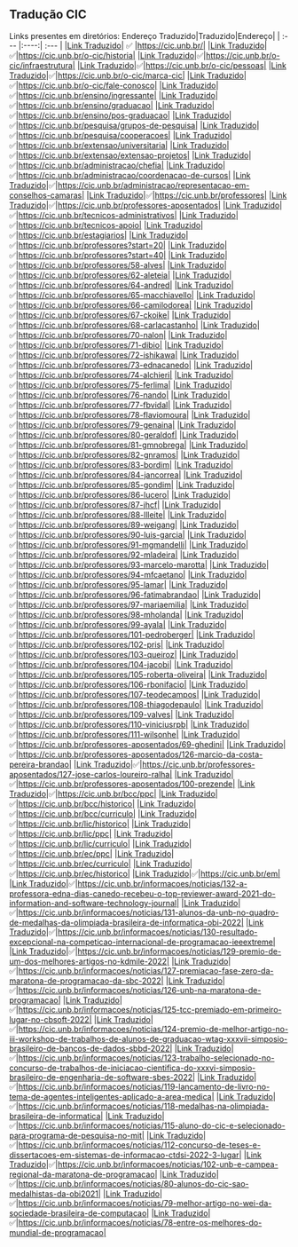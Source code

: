 ## Tradução CIC

Links presentes em diretórios:
Endereço Traduzido|Traduzido|Endereço|
| :--- |:----:| :--- |
|[Link Traduzido](https://cic-traducao.vercel.app/en_US.html)| ✅ |https://cic.unb.br/|
|[Link Traduzido](https://cic-traducao.vercel.app/historia/en_US.html)|✅|https://cic.unb.br/o-cic/historia|
|[Link Traduzido](https://cic-traducao.vercel.app/infraestrutura/en_US.html)|✅|https://cic.unb.br/o-cic/infraestrutura|
|[Link Traduzido](https://cic-traducao.vercel.app/pessoas/en_US.html)|✅|https://cic.unb.br/o-cic/pessoas|
|[Link Traduzido](https://cic-traducao.vercel.app/marca-cic/en_US.html)|✅|https://cic.unb.br/o-cic/marca-cic|
|[Link Traduzido](https://cic-traducao.vercel.app/fale-conosco/en_US.html)|✅|https://cic.unb.br/o-cic/fale-conosco|
|[Link Traduzido](https://cic-traducao.vercel.app/ingressante/en_US.html)|✅|https://cic.unb.br/ensino/ingressante|
|[Link Traduzido](https://cic-traducao.vercel.app/graduacao/en_US.html)|✅|https://cic.unb.br/ensino/graduacao|
|[Link Traduzido](https://cic-traducao.vercel.app/pos-graduacao/en_US.html)|✅|https://cic.unb.br/ensino/pos-graduacao|
|[Link Traduzido](https://cic-traducao.vercel.app/grupos-de-pesquisa/en_US.html)|✅|https://cic.unb.br/pesquisa/grupos-de-pesquisa|
|[Link Traduzido](https://cic-traducao.vercel.app/cooperacoes/en_US.html)|✅|https://cic.unb.br/pesquisa/cooperacoes|
|[Link Traduzido](https://cic-traducao.vercel.app/universitaria/en_US.html)|✅|https://cic.unb.br/extensao/universitaria|
|[Link Traduzido](https://cic-traducao.vercel.app/extensao-projetos/en_US.html)|✅|https://cic.unb.br/extensao/extensao-projetos|
|[Link Traduzido](https://cic-traducao.vercel.app/chefia/en_US.html)|✅|https://cic.unb.br/administracao/chefia|
|[Link Traduzido](https://cic-traducao.vercel.app/coordenacao-de-cursos/en_US.html)|✅|https://cic.unb.br/administracao/coordenacao-de-cursos|
|[Link Traduzido](https://cic-traducao.vercel.app/representacao-em-conselhos-camaras/en_US.html)|✅|https://cic.unb.br/administracao/representacao-em-conselhos-camaras|
|[Link Traduzido](https://cic-traducao.vercel.app/pessoas/professores/en_US.html)|✅|https://cic.unb.br/professores|
|[Link Traduzido](https://cic-traducao.vercel.app/pessoas/professores-aposentados/en_US.html)|✅|https://cic.unb.br/professores-aposentados|
|[Link Traduzido](https://cic-traducao.vercel.app/pessoas/tecnicos-administrativos/en_US.html)|✅|https://cic.unb.br/tecnicos-administrativos|
|[Link Traduzido](https://cic-traducao.vercel.app/pessoas/tecnicos-apoio/en_US.html)|✅|https://cic.unb.br/tecnicos-apoio|
|[Link Traduzido](https://cic-traducao.vercel.app/pessoas/estagiarios/en_US.html)|✅|https://cic.unb.br/estagiarios|
|[Link Traduzido](https://cic-traducao.vercel.app/pessoas/professores-page-2/en_US.html)|✅|https://cic.unb.br/professores?start=20|
|[Link Traduzido](https://cic-traducao.vercel.app/pessoas/professores-page-3/en_US.html)|✅|https://cic.unb.br/professores?start=40|
|[Link Traduzido](https://cic-traducao.vercel.app/pessoas/professores/58-alves/en_US.html)|✅|https://cic.unb.br/professores/58-alves|
|[Link Traduzido](https://cic-traducao.vercel.app/pessoas/professores/62-aleteia/en_US.html)|✅|https://cic.unb.br/professores/62-aleteia|
|[Link Traduzido](https://cic-traducao.vercel.app/pessoas/professores/64-andred/en_US.html)|✅|https://cic.unb.br/professores/64-andred|
|[Link Traduzido](https://cic-traducao.vercel.app/pessoas/professores/65-macchiavello/en_US.html)|✅|https://cic.unb.br/professores/65-macchiavello|
|[Link Traduzido](https://cic-traducao.vercel.app/pessoas/professores/66-camilodorea/en_US.html)|✅|https://cic.unb.br/professores/66-camilodorea|
|[Link Traduzido](https://cic-traducao.vercel.app/pessoas/professores/67-ckoike/en_US.html)|✅|https://cic.unb.br/professores/67-ckoike|
|[Link Traduzido](https://cic-traducao.vercel.app/pessoas/professores/68-carlacastanho/en_US.html)|✅|https://cic.unb.br/professores/68-carlacastanho|
|[Link Traduzido](https://cic-traducao.vercel.app/pessoas/professores/70-nalon/en_US.html)|✅|https://cic.unb.br/professores/70-nalon|
|[Link Traduzido](https://cic-traducao.vercel.app/pessoas/professores/71-dibio/en_US.html)|✅|https://cic.unb.br/professores/71-dibio|
|[Link Traduzido](https://cic-traducao.vercel.app/pessoas/professores/72-ishikawa/en_US.html)|✅|https://cic.unb.br/professores/72-ishikawa|
|[Link Traduzido](https://cic-traducao.vercel.app/pessoas/professores/73-ednacanedo/en_US.html)|✅|https://cic.unb.br/professores/73-ednacanedo|
|[Link Traduzido](https://cic-traducao.vercel.app/pessoas/professores/74-alchieri/en_US.html)|✅|https://cic.unb.br/professores/74-alchieri|
|[Link Traduzido](https://cic-traducao.vercel.app/pessoas/professores/75-ferlima/en_US.html)|✅|https://cic.unb.br/professores/75-ferlima|
|[Link Traduzido](https://cic-traducao.vercel.app/pessoas/professores/76-nando/en_US.html)|✅|https://cic.unb.br/professores/76-nando|
|[Link Traduzido](https://cic-traducao.vercel.app/pessoas/professores/77-fbvidal/en_US.html)|✅|https://cic.unb.br/professores/77-fbvidal|
|[Link Traduzido](https://cic-traducao.vercel.app/pessoas/professores/78-flaviomoura/en_US.html)|✅|https://cic.unb.br/professores/78-flaviomoura|
|[Link Traduzido](https://cic-traducao.vercel.app/pessoas/professores/79-genaina/en_US.html)|✅|https://cic.unb.br/professores/79-genaina|
|[Link Traduzido](https://cic-traducao.vercel.app/pessoas/professores/80-geraldof/en_US.html)|✅|https://cic.unb.br/professores/80-geraldof|
|[Link Traduzido](https://cic-traducao.vercel.app/pessoas/professores/81-gmnobrega/en_US.html)|✅|https://cic.unb.br/professores/81-gmnobrega|
|[Link Traduzido](https://cic-traducao.vercel.app/pessoas/professores/82-gnramos/en_US.html)|✅|https://cic.unb.br/professores/82-gnramos|
|[Link Traduzido](https://cic-traducao.vercel.app/pessoas/professores/83-bordim/en_US.html)|✅|https://cic.unb.br/professores/83-bordim|
|[Link Traduzido](https://cic-traducao.vercel.app/pessoas/professores/84-jancorrea/en_US.html)|✅|https://cic.unb.br/professores/84-jancorrea|
|[Link Traduzido](https://cic-traducao.vercel.app/pessoas/professores/85-gondim/en_US.html)|✅|https://cic.unb.br/professores/85-gondim|
|[Link Traduzido](https://cic-traducao.vercel.app/pessoas/professores/86-lucero/en_US.html)|✅|https://cic.unb.br/professores/86-lucero|
|[Link Traduzido](https://cic-traducao.vercel.app/pessoas/professores/87-jhcf/en_US.html)|✅|https://cic.unb.br/professores/87-jhcf|
|[Link Traduzido](https://cic-traducao.vercel.app/pessoas/professores/88-llleite/en_US.html)|✅|https://cic.unb.br/professores/88-llleite|
|[Link Traduzido](https://cic-traducao.vercel.app/pessoas/professores/89-weigang/en_US.html)|✅|https://cic.unb.br/professores/89-weigang|
|[Link Traduzido](https://cic-traducao.vercel.app/pessoas/professores/90-luis-garcia/en_US.html)|✅|https://cic.unb.br/professores/90-luis-garcia|
|[Link Traduzido](https://cic-traducao.vercel.app/pessoas/professores/91-mgmandelli/en_US.html)|✅|https://cic.unb.br/professores/91-mgmandelli|
|[Link Traduzido](https://cic-traducao.vercel.app/pessoas/professores/92-mladeira/en_US.html)|✅|https://cic.unb.br/professores/92-mladeira|
|[Link Traduzido](https://cic-traducao.vercel.app/pessoas/professores/93-marcelo-marotta/en_US.html)|✅|https://cic.unb.br/professores/93-marcelo-marotta|
|[Link Traduzido](https://cic-traducao.vercel.app/pessoas/professores/94-mfcaetano/en_US.html)|✅|https://cic.unb.br/professores/94-mfcaetano|
|[Link Traduzido](https://cic-traducao.vercel.app/pessoas/professores/95-lamar/en_US.html)|✅|https://cic.unb.br/professores/95-lamar|
|[Link Traduzido](https://cic-traducao.vercel.app/pessoas/professores/96-fatimabrandao/en_US.html)|✅|https://cic.unb.br/professores/96-fatimabrandao|
|[Link Traduzido](https://cic-traducao.vercel.app/pessoas/professores/97-mariaemilia/en_US.html)|✅|https://cic.unb.br/professores/97-mariaemilia|
|[Link Traduzido](https://cic-traducao.vercel.app/pessoas/professores/98-mholanda/en_US.html)|✅|https://cic.unb.br/professores/98-mholanda|
|[Link Traduzido](https://cic-traducao.vercel.app/pessoas/professores/99-ayala/en_US.html)|✅|https://cic.unb.br/professores/99-ayala|
|[Link Traduzido](https://cic-traducao.vercel.app/pessoas/professores/101-pedroberger/en_US.html)|✅|https://cic.unb.br/professores/101-pedroberger|
|[Link Traduzido](https://cic-traducao.vercel.app/pessoas/professores/102-pris/en_US.html)|✅|https://cic.unb.br/professores/102-pris|
|[Link Traduzido](https://cic-traducao.vercel.app/pessoas/professores/103-queiroz/en_US.html)|✅|https://cic.unb.br/professores/103-queiroz|
|[Link Traduzido](https://cic-traducao.vercel.app/pessoas/professores/104-jacobi/en_US.html)|✅|https://cic.unb.br/professores/104-jacobi|
|[Link Traduzido](https://cic-traducao.vercel.app/pessoas/professores/105-roberta-oliveira/en_US.html)|✅|https://cic.unb.br/professores/105-roberta-oliveira|
|[Link Traduzido](https://cic-traducao.vercel.app/pessoas/professores/106-rbonifacio/en_US.html)|✅|https://cic.unb.br/professores/106-rbonifacio|
|[Link Traduzido](https://cic-traducao.vercel.app/pessoas/professores/107-teodecampos/en_US.html)|✅|https://cic.unb.br/professores/107-teodecampos|
|[Link Traduzido](https://cic-traducao.vercel.app/pessoas/professores/108-thiagodepaulo/en_US.html)|✅|https://cic.unb.br/professores/108-thiagodepaulo|
|[Link Traduzido](https://cic-traducao.vercel.app/pessoas/professores/109-valves/en_US.html)|✅|https://cic.unb.br/professores/109-valves|
|[Link Traduzido](https://cic-traducao.vercel.app/pessoas/professores/110-viniciusrpb/en_US.html)|✅|https://cic.unb.br/professores/110-viniciusrpb|
|[Link Traduzido](https://cic-traducao.vercel.app/pessoas/professores/111-wilsonhe/en_US.html)|✅|https://cic.unb.br/professores/111-wilsonhe|
|[Link Traduzido](https://cic-traducao.vercel.app/pessoas/professores-aposentados/69-ghedini/en_US.html)|✅|https://cic.unb.br/professores-aposentados/69-ghedini|
|[Link Traduzido](https://cic-traducao.vercel.app/pessoas/professores-aposentados/126-marcio-da-costa-pereira-brandao/en_US.html)|✅|https://cic.unb.br/professores-aposentados/126-marcio-da-costa-pereira-brandao|
|[Link Traduzido](https://cic-traducao.vercel.app/pessoas/professores-aposentados/127-jose-carlos-loureiro-ralha/en_US.html)|✅|https://cic.unb.br/professores-aposentados/127-jose-carlos-loureiro-ralha|
|[Link Traduzido](https://cic-traducao.vercel.app/pessoas/professores-aposentados/100-prezende/en_US.html)|✅|https://cic.unb.br/professores-aposentados/100-prezende|
|[Link Traduzido](https://cic-traducao.vercel.app/graduacao/bcc/ppc/en_US.html)|✅|https://cic.unb.br/bcc/ppc|
|[Link Traduzido](https://cic-traducao.vercel.app/graduacao/bcc/historico/en_US.html)|✅|https://cic.unb.br/bcc/historico|
|[Link Traduzido](https://cic-traducao.vercel.app/graduacao/bcc/curriculo/en_US.html)|✅|https://cic.unb.br/bcc/curriculo|
|[Link Traduzido](https://cic-traducao.vercel.app/graduacao/lic/historico/en_US.html)|✅|https://cic.unb.br/lic/historico|
|[Link Traduzido](https://cic-traducao.vercel.app/graduacao/lic/ppc/en_US.html)|✅|https://cic.unb.br/lic/ppc|
|[Link Traduzido](https://cic-traducao.vercel.app/graduacao/lic/curriculo/en_US.html)|✅|https://cic.unb.br/lic/curriculo|
|[Link Traduzido](https://cic-traducao.vercel.app/graduacao/ec/ppc/en_US.html)|✅|https://cic.unb.br/ec/ppc|
|[Link Traduzido](https://cic-traducao.vercel.app/graduacao/ec/curriculo/en_US.html)|✅|https://cic.unb.br/ec/curriculo|
|[Link Traduzido](https://cic-traducao.vercel.app/graduacao/ec/historico/en_US.html)|✅|https://cic.unb.br/ec/historico|
|[Link Traduzido](https://cic-traducao.vercel.app/graduacao/em/en_US.html)|✅|https://cic.unb.br/em|
|[Link Traduzido](https://cic-traducao.vercel.app/noticias/132-a-professora-edna-dias-canedo-recebeu-o-top-reviewer-award-2021-do-information-and-software-technology-journal/en_US.html)|✅|https://cic.unb.br/informacoes/noticias/132-a-professora-edna-dias-canedo-recebeu-o-top-reviewer-award-2021-do-information-and-software-technology-journal|
|[Link Traduzido](https://cic-traducao.vercel.app/noticias/131-alunos-da-unb-no-quadro-de-medalhas-da-olimpiada-brasileira-de-informatica-obi-2022/en_US.html)|✅|https://cic.unb.br/informacoes/noticias/131-alunos-da-unb-no-quadro-de-medalhas-da-olimpiada-brasileira-de-informatica-obi-2022|
|[Link Traduzido](https://cic-traducao.vercel.app/noticias/130-resultado-excepcional-na-competicao-internacional-de-programacao-ieeextreme/en_US.html)|✅|https://cic.unb.br/informacoes/noticias/130-resultado-excepcional-na-competicao-internacional-de-programacao-ieeextreme|
|[Link Traduzido](https://cic-traducao.vercel.app/noticias/129-premio-de-um-dos-melhores-artigos-no-kdmile-2022/en_US.html)|✅|https://cic.unb.br/informacoes/noticias/129-premio-de-um-dos-melhores-artigos-no-kdmile-2022|
|[Link Traduzido](https://cic-traducao.vercel.app/noticias/127-premiacao-fase-zero-da-maratona-de-programacao-da-sbc-2022/en_US.html)|✅|https://cic.unb.br/informacoes/noticias/127-premiacao-fase-zero-da-maratona-de-programacao-da-sbc-2022|
|[Link Traduzido](https://cic-traducao.vercel.app/noticias/126-unb-na-maratona-de-programacao/en_US.html)|✅|https://cic.unb.br/informacoes/noticias/126-unb-na-maratona-de-programacao|
|[Link Traduzido](https://cic-traducao.vercel.app/noticias/125-tcc-premiado-em-primeiro-lugar-no-cbsoft-2022/en_US.html)|✅|https://cic.unb.br/informacoes/noticias/125-tcc-premiado-em-primeiro-lugar-no-cbsoft-2022|
|[Link Traduzido](https://cic-traducao.vercel.app/noticias/124-premio-de-melhor-artigo-no-iii-workshop-de-trabalhos-de-alunos-de-graduacao-wtag-xxxvii-simposio-brasileiro-de-bancos-de-dados-sbbd-2022/en_US.html)|✅|https://cic.unb.br/informacoes/noticias/124-premio-de-melhor-artigo-no-iii-workshop-de-trabalhos-de-alunos-de-graduacao-wtag-xxxvii-simposio-brasileiro-de-bancos-de-dados-sbbd-2022|
|[Link Traduzido](https://cic-traducao.vercel.app/noticias/123-trabalho-selecionado-no-concurso-de-trabalhos-de-iniciacao-cientifica-do-xxxvi-simposio-brasileiro-de-engenharia-de-software-sbes-2022/en_US.html)|✅|https://cic.unb.br/informacoes/noticias/123-trabalho-selecionado-no-concurso-de-trabalhos-de-iniciacao-cientifica-do-xxxvi-simposio-brasileiro-de-engenharia-de-software-sbes-2022|
|[Link Traduzido](https://cic-traducao.vercel.app/noticias/119-lancamento-de-livro-no-tema-de-agentes-inteligentes-aplicado-a-area-medica/en_US.html)|✅|https://cic.unb.br/informacoes/noticias/119-lancamento-de-livro-no-tema-de-agentes-inteligentes-aplicado-a-area-medica|
|[Link Traduzido](https://cic-traducao.vercel.app/noticias/118-medalhas-na-olimpiada-brasileira-de-informatica/en_US.html)|✅|https://cic.unb.br/informacoes/noticias/118-medalhas-na-olimpiada-brasileira-de-informatica|
|[Link Traduzido](https://cic-traducao.vercel.app/noticias/115-aluno-do-cic-e-selecionado-para-programa-de-pesquisa-no-mit/en_US.html)|✅|https://cic.unb.br/informacoes/noticias/115-aluno-do-cic-e-selecionado-para-programa-de-pesquisa-no-mit|
|[Link Traduzido](https://cic-traducao.vercel.app/noticias/112-concurso-de-teses-e-dissertacoes-em-sistemas-de-informacao-ctdsi-2022-3-lugar/en_US.html)|✅|https://cic.unb.br/informacoes/noticias/112-concurso-de-teses-e-dissertacoes-em-sistemas-de-informacao-ctdsi-2022-3-lugar|
|[Link Traduzido](https://cic-traducao.vercel.app/noticias/102-unb-e-campea-regional-da-maratona-de-programacao/en_US.html)|✅|https://cic.unb.br/informacoes/noticias/102-unb-e-campea-regional-da-maratona-de-programacao|
|[Link Traduzido](https://cic-traducao.vercel.app/noticias/80-alunos-do-cic-sao-medalhistas-da-obi2021/en_US.html)|✅|https://cic.unb.br/informacoes/noticias/80-alunos-do-cic-sao-medalhistas-da-obi2021|
|[Link Traduzido](https://cic-traducao.vercel.app/noticias/79-melhor-artigo-no-wei-da-sociedade-brasileira-de-computacao/en_US.html)|✅|https://cic.unb.br/informacoes/noticias/79-melhor-artigo-no-wei-da-sociedade-brasileira-de-computacao|
|[Link Traduzido](https://cic-traducao.vercel.app/noticias/78-entre-os-melhores-do-mundial-de-programacao/en_US.html)|✅|https://cic.unb.br/informacoes/noticias/78-entre-os-melhores-do-mundial-de-programacao|
